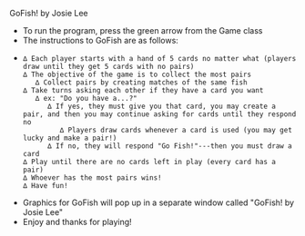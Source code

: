 GoFish! by Josie Lee

- To run the program, press the green arrow from the Game class
- The instructions to GoFish are as follows:
- ~~~~~~~~~~ How to Play GoFish ~~~~~~~~~~
  ∆ Each player starts with a hand of 5 cards no matter what (players draw until they get 5 cards with no pairs)
  ∆ The objective of the game is to collect the most pairs
     ∆ Collect pairs by creating matches of the same fish
  ∆ Take turns asking each other if they have a card you want
     ∆ ex: "Do you have a...?"
        ∆ If yes, they must give you that card, you may create a pair, and then you may continue asking for cards until they respond no
           ∆ Players draw cards whenever a card is used (you may get lucky and make a pair!)
        ∆ If no, they will respond "Go Fish!"---then you must draw a card
  ∆ Play until there are no cards left in play (every card has a pair)
  ∆ Whoever has the most pairs wins!
  ∆ Have fun!
  ~~~~~~~~~~~~~~~~~~~~~~~~~~~~~~~~~~~~~~~~~
- Graphics for GoFish will pop up in a separate window called "GoFish! by Josie Lee"
- Enjoy and thanks for playing!